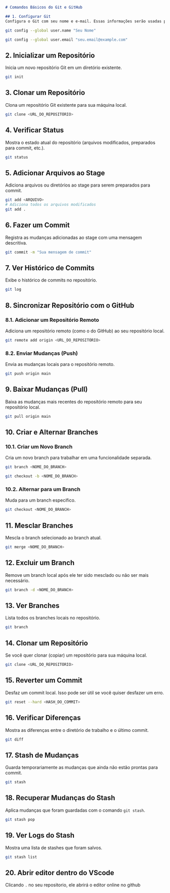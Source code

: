 
```markdown
# Comandos Básicos do Git e GitHub

## 1. Configurar Git
Configura o Git com seu nome e e-mail. Essas informações serão usadas para identificar as suas contribuições.

```
```bash
git config --global user.name "Seu Nome"

git config --global user.email "seu.email@example.com"
```

## 2. Inicializar um Repositório
Inicia um novo repositório Git em um diretório existente.

```bash
git init
```

## 3. Clonar um Repositório
Clona um repositório Git existente para sua máquina local.

```bash
git clone <URL_DO_REPOSITÓRIO>
```

## 4. Verificar Status
Mostra o estado atual do repositório (arquivos modificados, preparados para commit, etc.).

```bash
git status
```

## 5. Adicionar Arquivos ao Stage
Adiciona arquivos ou diretórios ao stage para serem preparados para commit.

```bash
git add <ARQUIVO>
# Adiciona todos os arquivos modificados
git add .
```

## 6. Fazer um Commit
Registra as mudanças adicionadas ao stage com uma mensagem descritiva.

```bash
git commit -m "Sua mensagem de commit"
```

## 7. Ver Histórico de Commits
Exibe o histórico de commits no repositório.

```bash
git log
```

## 8. Sincronizar Repositório com o GitHub

### 8.1. Adicionar um Repositório Remoto
Adiciona um repositório remoto (como o do GitHub) ao seu repositório local.

```bash
git remote add origin <URL_DO_REPOSITÓRIO>
```

### 8.2. Enviar Mudanças (Push)
Envia as mudanças locais para o repositório remoto.

```bash
git push origin main
```

## 9. Baixar Mudanças (Pull)
Baixa as mudanças mais recentes do repositório remoto para seu repositório local.

```bash
git pull origin main
```

## 10. Criar e Alternar Branches

### 10.1. Criar um Novo Branch
Cria um novo branch para trabalhar em uma funcionalidade separada.

```bash
git branch <NOME_DO_BRANCH>
```
```bash
git checkout -b <NOME_DO_BRANCH>
```

### 10.2. Alternar para um Branch
Muda para um branch específico.

```bash
git checkout <NOME_DO_BRANCH>
```

## 11. Mesclar Branches
Mescla o branch selecionado ao branch atual.

```bash
git merge <NOME_DO_BRANCH>
```

## 12. Excluir um Branch
Remove um branch local após ele ter sido mesclado ou não ser mais necessário.

```bash
git branch -d <NOME_DO_BRANCH>
```

## 13. Ver Branches
Lista todos os branches locais no repositório.

```bash
git branch
```

## 14. Clonar um Repositório
Se você quer clonar (copiar) um repositório para sua máquina local.

```bash
git clone <URL_DO_REPOSITÓRIO>
```

## 15. Reverter um Commit
Desfaz um commit local. Isso pode ser útil se você quiser desfazer um erro.

```bash
git reset --hard <HASH_DO_COMMIT>
```

## 16. Verificar Diferenças
Mostra as diferenças entre o diretório de trabalho e o último commit.

```bash
git diff
```

## 17. Stash de Mudanças
Guarda temporariamente as mudanças que ainda não estão prontas para commit.

```bash
git stash
```

## 18. Recuperar Mudanças do Stash
Aplica mudanças que foram guardadas com o comando `git stash`.

```bash
git stash pop
```

## 19. Ver Logs do Stash
Mostra uma lista de stashes que foram salvos.

```bash
git stash list
```


## 20. Abrir editor dentro do VScode
Clicando `.` no seu repositorio, ele abrirá o editor online no github
